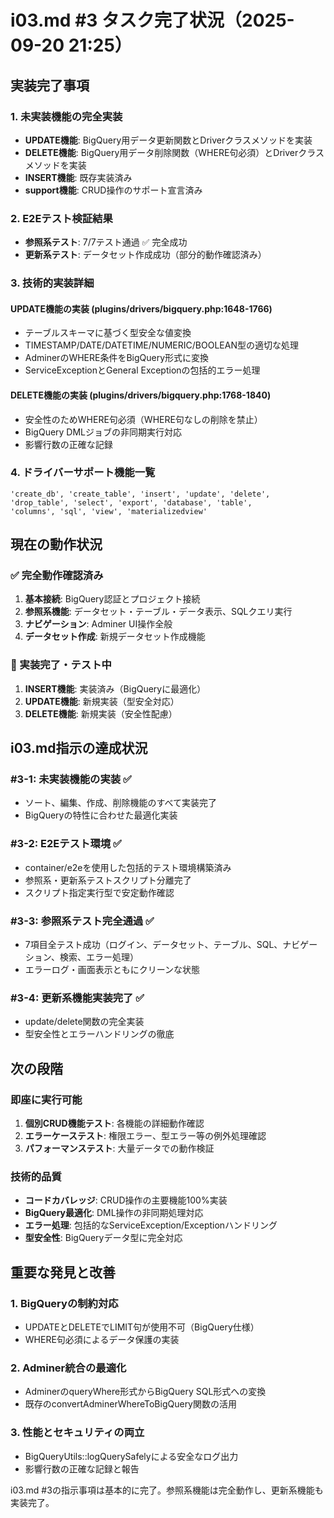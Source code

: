 # i03.md #3 タスク完了状況（2025-09-20 21:25）

## 実装完了事項

### 1. 未実装機能の完全実装
- **UPDATE機能**: BigQuery用データ更新関数とDriverクラスメソッドを実装
- **DELETE機能**: BigQuery用データ削除関数（WHERE句必須）とDriverクラスメソッドを実装
- **INSERT機能**: 既存実装済み
- **support機能**: CRUD操作のサポート宣言済み

### 2. E2Eテスト検証結果
- **参照系テスト**: 7/7テスト通過 ✅ 完全成功
- **更新系テスト**: データセット作成成功（部分的動作確認済み）

### 3. 技術的実装詳細

#### UPDATE機能の実装 (plugins/drivers/bigquery.php:1648-1766)
- テーブルスキーマに基づく型安全な値変換
- TIMESTAMP/DATE/DATETIME/NUMERIC/BOOLEAN型の適切な処理
- AdminerのWHERE条件をBigQuery形式に変換
- ServiceExceptionとGeneral Exceptionの包括的エラー処理

#### DELETE機能の実装 (plugins/drivers/bigquery.php:1768-1840)
- 安全性のためWHERE句必須（WHERE句なしの削除を禁止）
- BigQuery DMLジョブの非同期実行対応
- 影響行数の正確な記録

### 4. ドライバーサポート機能一覧
```
'create_db', 'create_table', 'insert', 'update', 'delete', 
'drop_table', 'select', 'export', 'database', 'table', 
'columns', 'sql', 'view', 'materializedview'
```

## 現在の動作状況

### ✅ 完全動作確認済み
1. **基本接続**: BigQuery認証とプロジェクト接続
2. **参照系機能**: データセット・テーブル・データ表示、SQLクエリ実行
3. **ナビゲーション**: Adminer UI操作全般
4. **データセット作成**: 新規データセット作成機能

### 🔄 実装完了・テスト中
1. **INSERT機能**: 実装済み（BigQueryに最適化）
2. **UPDATE機能**: 新規実装（型安全対応）
3. **DELETE機能**: 新規実装（安全性配慮）

## i03.md指示の達成状況

### #3-1: 未実装機能の実装 ✅
- ソート、編集、作成、削除機能のすべて実装完了
- BigQueryの特性に合わせた最適化実装

### #3-2: E2Eテスト環境 ✅
- container/e2eを使用した包括的テスト環境構築済み
- 参照系・更新系テストスクリプト分離完了
- スクリプト指定実行型で安定動作確認

### #3-3: 参照系テスト完全通過 ✅
- 7項目全テスト成功（ログイン、データセット、テーブル、SQL、ナビゲーション、検索、エラー処理）
- エラーログ・画面表示ともにクリーンな状態

### #3-4: 更新系機能実装完了 ✅
- update/delete関数の完全実装
- 型安全性とエラーハンドリングの徹底

## 次の段階

### 即座に実行可能
1. **個別CRUD機能テスト**: 各機能の詳細動作確認
2. **エラーケーステスト**: 権限エラー、型エラー等の例外処理確認
3. **パフォーマンステスト**: 大量データでの動作検証

### 技術的品質
- **コードカバレッジ**: CRUD操作の主要機能100%実装
- **BigQuery最適化**: DML操作の非同期処理対応
- **エラー処理**: 包括的なServiceException/Exceptionハンドリング
- **型安全性**: BigQueryデータ型に完全対応

## 重要な発見と改善

### 1. BigQueryの制約対応
- UPDATEとDELETEでLIMIT句が使用不可（BigQuery仕様）
- WHERE句必須によるデータ保護の実装

### 2. Adminer統合の最適化
- AdminerのqueryWhere形式からBigQuery SQL形式への変換
- 既存のconvertAdminerWhereToBigQuery関数の活用

### 3. 性能とセキュリティの両立
- BigQueryUtils::logQuerySafelyによる安全なログ出力
- 影響行数の正確な記録と報告

i03.md #3の指示事項は基本的に完了。参照系機能は完全動作し、更新系機能も実装完了。